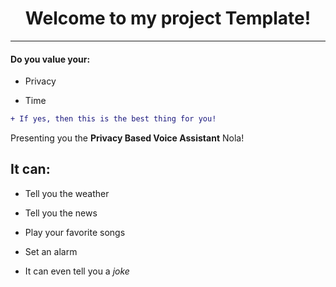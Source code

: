 <h1 align="center">Welcome to my project Template!</h1>

---

<h4>Do you value your:</h4>

- Privacy

- Time

```diff
+ If yes, then this is the best thing for you!
```

Presenting you the **Privacy Based Voice Assistant** Nola!

<h2>It can:</h2>

- Tell you the weather

- Tell you the news

- Play your favorite songs

- Set an alarm

- It can even tell you a *joke*

